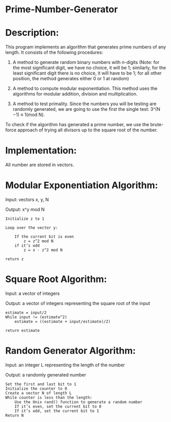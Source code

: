 # Prime-Number-Generator
# Description:
This program implements an algorithm that generates prime numbers of any length. It consists of the following procedures:

1.	A method to generate random binary numbers with n-digits (Note: for the most significant digit, we have no choice, it will be 1; similarly, for the least significant digit there is no choice, it will have to be 1; for all other position, the method generates either 0 or 1 at random) 


2.	A method to compute modular exponentiation. This method uses the algorithms for modular addition, division and multiplication.
	
3.	A method to test primality. Since the numbers you will be testing are randomly generated, we are going to use the first the single test: 3^(N −1) ≡ 1(mod N).


To check if the algorithm has generated a prime number, we use the brute-force approach of trying all divisors up to the square root of the number.

# Implementation:

All number are stored in vectors.

# Modular Exponentiation Algorithm:
Input: vectors x, y, N

Output: x^y mod N

	Initialize z to 1

	Loop over the vector y:

		If the current bit is even
			z = z^2 mod N
		if it’s odd
			z = x · z^2 mod N 

	return z









# Square Root Algorithm:
Input: a vector of integers

Output: a vector of integers representing the square root of the input

	estimate = input/2
	While input != (estimate^2)
		estimate = ((estimate + input/estimate)/2)

	return estimate

# Random Generator Algorithm:
Input: an integer L representing the length of the number

Output: a randomly generated number

	Set the first and last bit to 1
	Initialize the counter to 0
	Create a vector N of length L
	While counter is less than the length:
		Use the Unix rand() function to generate a random number
		If it’s even, set the current bit to 0
		If it’s odd, set the current bit to 1
	Return N
